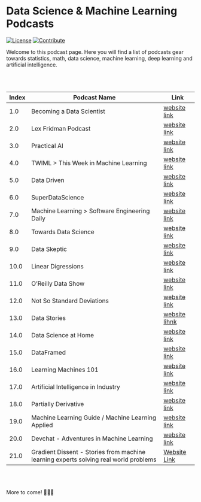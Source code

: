 # Data Science & Machine Learning Podcasts

[![License](https://img.shields.io/badge/License-CC0%201.0%20Universal-brightgreen.svg?style=flat-square)](https://github.com/66daysofdata/License)
[![Contribute](https://img.shields.io/badge/PRs-Contributions%20are%20Welcome-blue.svg?style=flat-square)](https://github.com/66daysofdata/Welcome-to-the-community)

Welcome to this podcast page. Here you will find a list of podcasts gear towards statistics, math, data science, machine learning, deep learning and artificial intelligence. 

<br><br>


| Index | Podcast Name | Link | 
| ----- | ------------ | ------------ |
| 1.0 | Becoming a Data Scientist | [website link](https://www.becomingadatascientist.com/category/podcast/) |
| 2.0 | Lex Fridman Podcast | [website link](https://lexfridman.com/podcast/) | 
| 3.0 | Practical AI | [website link](https://changelog.com/practicalai) |
| 4.0 | TWIML > This Week in Machine Learning | [website link](https://twimlai.com/) |
| 5.0 | Data Driven | [website link](https://datadriven.tv/episodes/) |
| 6.0 | SuperDataScience | [website link](https://www.superdatascience.com/podcast) |
| 7.0 |  Machine Learning > Software Engineering Daily | [website link](https://softwareengineeringdaily.com/category/all-episodes/exclusive-content/Podcast/) |
| 8.0 | Towards Data Science | [website link](https://towardsdatascience.com/podcast/home) |
| 9.0 | Data Skeptic |  [website link](https://dataskeptic.com/) |
| 10.0 | Linear Digressions | [website link](http://lineardigressions.com/) |
| 11.0 | O’Reilly Data Show | [website link](https://www.oreilly.com/radar/topics/oreilly-data-show-podcast/) |
| 12.0 | Not So Standard Deviations | [website link](https://nssdeviations.com/) | 
| 13.0 | Data Stories | [website lihnk](https://datastori.es/) |
| 14.0 | Data Science at Home |  [website link](https://datascienceathome.com/) |
| 15.0 | DataFramed | [website link](https://www.datacamp.com/community/podcast) |
| 16.0 |  Learning Machines 101 |    [website link](https://www.learningmachines101.com/) | 
| 17.0 | Artificial Intelligence in Industry | [website link](https://techemergence.libsyn.com/) |
| 18.0 | Partially Derivative | [website link](http://partiallyderivative.com/)|
| 19.0 | Machine Learning Guide / Machine Learning Applied | [website link](http://ocdevel.com/mlg) |
| 20.0 |  Devchat - Adventures in Machine Learning | [website link](https://devchat.tv/podcasts/adventures-in-machine-learning/) |
| 21.0 | Gradient Dissent - Stories from machine learning experts solving real world problems | [Website Link](https://www.wandb.com/podcast) |

<br><br>

More to come! 🔔🔔🔔
